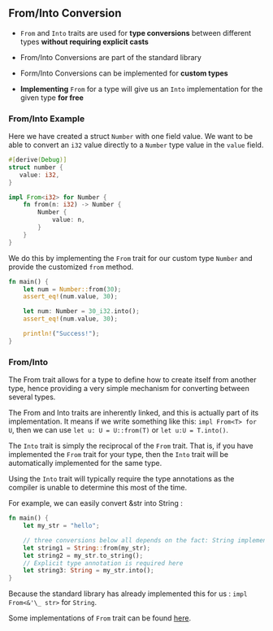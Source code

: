 ## From/Into Conversion

- `From` and `Into` traits are used for <b>type conversions</b> between
  different types <b>without requiring explicit casts</b>

- From/Into Conversions are part of the standard library

- Form/Into Conversions can be implemented for <b>custom types</b>

- <b>Implementing</b> `From` for a type will give us an `Into` implementation
  for the given type <b>for free</b>

### From/Into Example

Here we have created a struct `Number` with one field value. We want to be able
to convert an `i32` value directly to a `Number` type value in the `value` field.

```rust
#[derive(Debug)]
struct number {
   value: i32,
}

impl From<i32> for Number {
    fn from(n: i32) -> Number {
        Number {
            value: n,
        }
    }
}
```

We do this by implementing the `From` trait for our custom type `Number` and
provide the customized `from` method.

```rust
fn main() {
    let num = Number::from(30);
    assert_eq!(num.value, 30);

    let num: Number = 30_i32.into();
    assert_eq!(num.value, 30);

    println!("Success!");
}
```

### From/Into

The From trait allows for a type to define how to create itself from another type, hence providing a very simple mechanism for converting between several types.

The From and Into traits are inherently linked, and this is actually part of its implementation. It means if we write something like this: `impl From<T> for U`, then we can use `let u: U = U::from(T)` or `let u:U = T.into()`.

The `Into` trait is simply the reciprocal of the `From` trait. That is, if you have implemented the `From` trait for your type, then the `Into` trait will be automatically implemented for the same type.

Using the `Into` trait will typically require the type annotations as the compiler is unable to determine this most of the time.

For example, we can easily convert &str into String :

```rust
fn main() {
    let my_str = "hello";

    // three conversions below all depends on the fact: String implements From<&str>:
    let string1 = String::from(my_str);
    let string2 = my_str.to_string();
    // Explicit type annotation is required here
    let string3: String = my_str.into();
}
```

Because the standard library has already implemented this for us : `impl From<&'\_ str>` for `String`.

Some implementations of `From` trait can be found [here](https://doc.rust-lang.org/stable/std/convert/trait.From.html#implementors).
